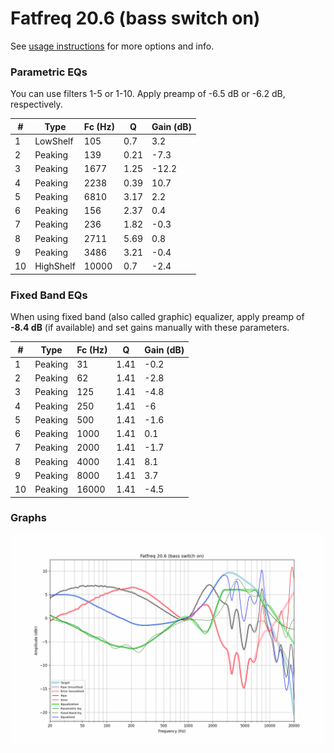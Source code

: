 # Fatfreq 20.6 (bass switch on)
See [usage instructions](https://github.com/jaakkopasanen/AutoEq#usage) for more options and info.

### Parametric EQs
You can use filters 1-5 or 1-10. Apply preamp of -6.5 dB or -6.2 dB, respectively.

|   # | Type      |   Fc (Hz) |    Q |   Gain (dB) |
|-----|-----------|-----------|------|-------------|
|   1 | LowShelf  |       105 | 0.7  |         3.2 |
|   2 | Peaking   |       139 | 0.21 |        -7.3 |
|   3 | Peaking   |      1677 | 1.25 |       -12.2 |
|   4 | Peaking   |      2238 | 0.39 |        10.7 |
|   5 | Peaking   |      6810 | 3.17 |         2.2 |
|   6 | Peaking   |       156 | 2.37 |         0.4 |
|   7 | Peaking   |       236 | 1.82 |        -0.3 |
|   8 | Peaking   |      2711 | 5.69 |         0.8 |
|   9 | Peaking   |      3486 | 3.21 |        -0.4 |
|  10 | HighShelf |     10000 | 0.7  |        -2.4 |

### Fixed Band EQs
When using fixed band (also called graphic) equalizer, apply preamp of **-8.4 dB** (if available) and set gains manually with these parameters.

|   # | Type    |   Fc (Hz) |    Q |   Gain (dB) |
|-----|---------|-----------|------|-------------|
|   1 | Peaking |        31 | 1.41 |        -0.2 |
|   2 | Peaking |        62 | 1.41 |        -2.8 |
|   3 | Peaking |       125 | 1.41 |        -4.8 |
|   4 | Peaking |       250 | 1.41 |        -6   |
|   5 | Peaking |       500 | 1.41 |        -1.6 |
|   6 | Peaking |      1000 | 1.41 |         0.1 |
|   7 | Peaking |      2000 | 1.41 |        -1.7 |
|   8 | Peaking |      4000 | 1.41 |         8.1 |
|   9 | Peaking |      8000 | 1.41 |         3.7 |
|  10 | Peaking |     16000 | 1.41 |        -4.5 |

### Graphs
![](./Fatfreq%2020.6%20(bass%20switch%20on).png)
